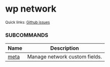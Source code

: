 # wp network

<small>Quick links: <a href="https://github.com/wp-cli/wp-cli/issues?q=is%3Aopen+label%3Acommand%3Anetwork+sort%3Aupdated-desc">Github issues</a></small>







### SUBCOMMANDS

<table>
	<thead>
	<tr>
		<th>Name</th>
		<th>Description</th>
	</tr>
	</thead>
	<tbody>
		<tr>
			<td><a href="https://developer.wordpress.org/cli/commands/network/meta/">meta</a></td>
			<td>Manage network custom fields.</td>
		</tr>
	</tbody>
</table>

